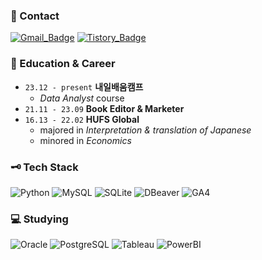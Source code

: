 ### 📩 Contact
[![Gmail_Badge](https://img.shields.io/badge/Gmail-CC2D29?style=flat&logo=gmail&logoColor=white)](mailto:heleownae@gmail.com)
[![Tistory_Badge](https://img.shields.io/badge/Tech_Blog-EC5219?style=flat&logo=tistory&logoColor=white)](https://heleownae.tistory.com/)

### 📜 Education & Career
- `23.12 - present` **내일배움캠프** 
  - _Data Analyst_ course
- `21.11 - 23.09` **Book Editor & Marketer** 
- `16.13 - 22.02` **HUFS Global** 
  - majored in _Interpretation & translation of Japanese_
  - minored in _Economics_

### 🗝️ Tech Stack
![Python](https://img.shields.io/badge/Python-4182B4?style=plastic&logo=Python&logoColor=white)
![MySQL](https://img.shields.io/badge/MySQL-00758F?style=plastic&logo=MySQL&logoColor=white)
![SQLite](https://img.shields.io/badge/SQLite-0681CD?style=plastic&logo=SQLite&logoColor=white)
![DBeaver](https://img.shields.io/badge/DBeaver-E2D8CC?style=plastic&logo=DBeaver&logoColor=372923)
![GA4](https://img.shields.io/badge/GA4-DC7000?style=plastic&logo=GoogleAnalytics&logoColor=white)

### 💻 Studying
![Oracle](https://img.shields.io/badge/Oracle-F80000?style=plastic&logo=Oracle&logoColor=white)
![PostgreSQL](https://img.shields.io/badge/PostgreSQL-316192?style=plastic&logo=PostgreSQL&logoColor=white)
![Tableau](https://img.shields.io/badge/Tableau-26569A?style=plastic&logo=Tableau&logoColor=white)
![PowerBI](https://img.shields.io/badge/PowerBI-D99E0D?style=plastic&logo=PowerBI&logoColor=white)

<!--
## Baekjoon Online Judge
[![Solved.ac Profile](http://mazassumnida.wtf/api/v2/generate_badge?boj=hong267)](https://solved.ac/hong267/)
-->

